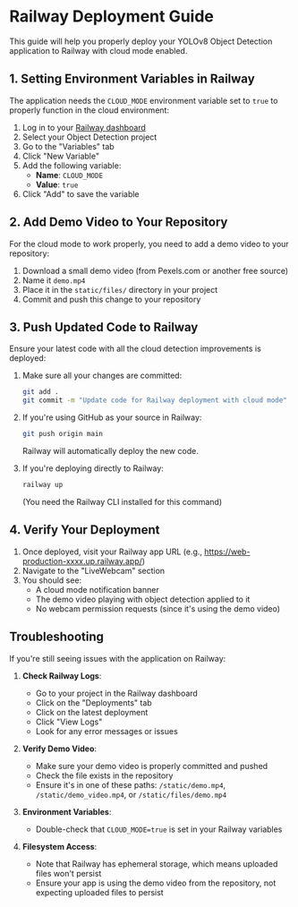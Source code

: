 # Railway Deployment Guide

This guide will help you properly deploy your YOLOv8 Object Detection application to Railway with cloud mode enabled.

## 1. Setting Environment Variables in Railway

The application needs the `CLOUD_MODE` environment variable set to `true` to properly function in the cloud environment:

1. Log in to your [Railway dashboard](https://railway.app/dashboard)
2. Select your Object Detection project
3. Go to the "Variables" tab
4. Click "New Variable"
5. Add the following variable:
   - **Name**: `CLOUD_MODE`
   - **Value**: `true`
6. Click "Add" to save the variable

## 2. Add Demo Video to Your Repository

For the cloud mode to work properly, you need to add a demo video to your repository:

1. Download a small demo video (from Pexels.com or another free source)
2. Name it `demo.mp4`
3. Place it in the `static/files/` directory in your project
4. Commit and push this change to your repository

## 3. Push Updated Code to Railway

Ensure your latest code with all the cloud detection improvements is deployed:

1. Make sure all your changes are committed:
   ```bash
   git add .
   git commit -m "Update code for Railway deployment with cloud mode"
   ```

2. If you're using GitHub as your source in Railway:
   ```bash
   git push origin main
   ```
   Railway will automatically deploy the new code.

3. If you're deploying directly to Railway:
   ```bash
   railway up
   ```
   (You need the Railway CLI installed for this command)

## 4. Verify Your Deployment

1. Once deployed, visit your Railway app URL (e.g., https://web-production-xxxx.up.railway.app/)
2. Navigate to the "LiveWebcam" section
3. You should see:
   - A cloud mode notification banner
   - The demo video playing with object detection applied to it
   - No webcam permission requests (since it's using the demo video)

## Troubleshooting

If you're still seeing issues with the application on Railway:

1. **Check Railway Logs**:
   - Go to your project in the Railway dashboard
   - Click on the "Deployments" tab
   - Click on the latest deployment
   - Click "View Logs"
   - Look for any error messages or issues

2. **Verify Demo Video**:
   - Make sure your demo video is properly committed and pushed
   - Check the file exists in the repository
   - Ensure it's in one of these paths: `/static/demo.mp4`, `/static/demo_video.mp4`, or `/static/files/demo.mp4`

3. **Environment Variables**:
   - Double-check that `CLOUD_MODE=true` is set in your Railway variables

4. **Filesystem Access**:
   - Note that Railway has ephemeral storage, which means uploaded files won't persist
   - Ensure your app is using the demo video from the repository, not expecting uploaded files to persist 